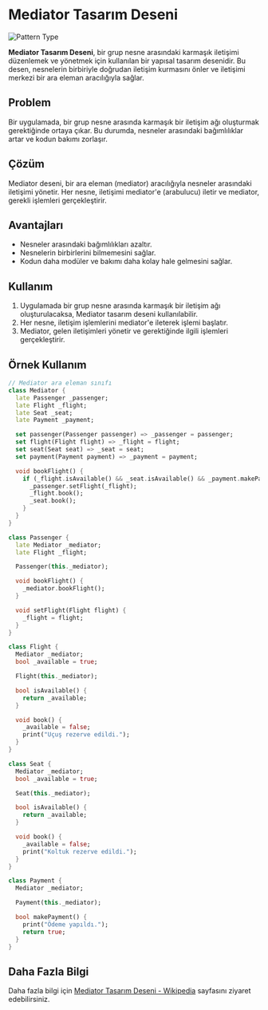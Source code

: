 # Mediator Tasarım Deseni

![Pattern Type](https://img.shields.io/badge/Pattern%20Type-Behavioral-blue)

**Mediator Tasarım Deseni**, bir grup nesne arasındaki karmaşık iletişimi düzenlemek ve yönetmek için kullanılan bir yapısal tasarım desenidir. Bu desen, nesnelerin birbiriyle doğrudan iletişim kurmasını önler ve iletişimi merkezi bir ara eleman aracılığıyla sağlar.

## Problem

Bir uygulamada, bir grup nesne arasında karmaşık bir iletişim ağı oluşturmak gerektiğinde ortaya çıkar. Bu durumda, nesneler arasındaki bağımlılıklar artar ve kodun bakımı zorlaşır.

## Çözüm

Mediator deseni, bir ara eleman (mediator) aracılığıyla nesneler arasındaki iletişimi yönetir. Her nesne, iletişimi mediator'e (arabulucu) iletir ve mediator, gerekli işlemleri gerçekleştirir.

## Avantajları

- Nesneler arasındaki bağımlılıkları azaltır.
- Nesnelerin birbirlerini bilmemesini sağlar.
- Kodun daha modüler ve bakımı daha kolay hale gelmesini sağlar.

## Kullanım

1. Uygulamada bir grup nesne arasında karmaşık bir iletişim ağı oluşturulacaksa, Mediator tasarım deseni kullanılabilir.
2. Her nesne, iletişim işlemlerini mediator'e ileterek işlemi başlatır.
3. Mediator, gelen iletişimleri yönetir ve gerektiğinde ilgili işlemleri gerçekleştirir.

## Örnek Kullanım

```dart
// Mediator ara eleman sınıfı
class Mediator {
  late Passenger _passenger;
  late Flight _flight;
  late Seat _seat;
  late Payment _payment;

  set passenger(Passenger passenger) => _passenger = passenger;
  set flight(Flight flight) => _flight = flight;
  set seat(Seat seat) => _seat = seat;
  set payment(Payment payment) => _payment = payment;

  void bookFlight() {
    if (_flight.isAvailable() && _seat.isAvailable() && _payment.makePayment()) {
      _passenger.setFlight(_flight);
      _flight.book();
      _seat.book();
    }
  }
}

class Passenger {
  late Mediator _mediator;
  late Flight _flight;

  Passenger(this._mediator);

  void bookFlight() {
    _mediator.bookFlight();
  }

  void setFlight(Flight flight) {
    _flight = flight;
  }
}

class Flight {
  Mediator _mediator;
  bool _available = true;

  Flight(this._mediator);

  bool isAvailable() {
    return _available;
  }

  void book() {
    _available = false;
    print("Uçuş rezerve edildi.");
  }
}

class Seat {
  Mediator _mediator;
  bool _available = true;

  Seat(this._mediator);

  bool isAvailable() {
    return _available;
  }

  void book() {
    _available = false;
    print("Koltuk rezerve edildi.");
  }
}

class Payment {
  Mediator _mediator;

  Payment(this._mediator);

  bool makePayment() {
    print("Ödeme yapıldı.");
    return true;
  }
}
```
## Daha Fazla Bilgi

Daha fazla bilgi için [Mediator Tasarım Deseni - Wikipedia](https://en.wikipedia.org/wiki/Mediator_pattern) sayfasını ziyaret edebilirsiniz.
